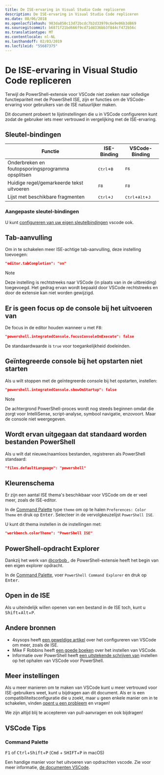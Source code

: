 ```yaml
---
title: De ISE-ervaring in Visual Studio Code repliceren
description: De ISE-ervaring in Visual Studio Code repliceren
ms.date: 08/06/2018
ms.openlocfilehash: 983da850c13d72bcdc7b2d33970c6e9e06b3d869
ms.sourcegitcommit: b6871f21bd666f9cd71dd336bb3f844cf472b56c
ms.translationtype: MT
ms.contentlocale: nl-NL
ms.lasthandoff: 02/03/2019
ms.locfileid: "55687375"
---
```

# <a name="how-to-replicate-the-ise-experience-in-visual-studio-code"></a>De ISE-ervaring in Visual Studio Code repliceren

Terwijl de PowerShell-extensie voor VSCode niet zoeken naar volledige functiepariteit met de PowerShell ISE, zijn er functies om de VSCode-ervaring voor gebruikers van de ISE natuurlijker maken.

Dit document probeert te lijstinstellingen die u in VSCode configureren kunt zodat de gebruiker iets meer vertrouwd in vergelijking met de ISE-ervaring.

## <a name="key-bindings"></a>Sleutel-bindingen

| Functie                              | ISE-Binding                  | VSCode-Binding                              |
| ----------------                      | -----------                  | --------------                              |
| Onderbreken en foutopsporingsprogramma opsplitsen          | <kbd>Ctrl</kbd>+<kbd>B</kbd> | <kbd>F6</kbd>                               |
| Huidige regel/gemarkeerde tekst uitvoeren | <kbd>F8</kbd>                | <kbd>F8</kbd>                               |
| Lijst met beschikbare fragmenten               | <kbd>Ctrl</kbd>+<kbd>J</kbd> | <kbd>Ctrl</kbd>+<kbd>Alt</kbd>+<kbd>J</kbd> |

### <a name="custom-key-bindings"></a>Aangepaste sleutel-bindingen

U kunt [configureren van uw eigen sleutelbindingen](https://code.visualstudio.com/docs/getstarted/keybindings#_custom-keybindings-for-refactorings) vscode ook.

## <a name="tab-completion"></a>Tab-aanvulling

Om in te schakelen meer ISE-achtige tab-aanvulling, deze instelling toevoegen:

```json
"editor.tabCompletion": "on"
```

> [!NOTE]
> Deze instelling is rechtstreeks naar VSCode (in plaats van in de uitbreiding) toegevoegd. Het gedrag ervan wordt bepaald door VSCode rechtstreeks en door de extensie kan niet worden gewijzigd.

## <a name="no-focus-on-console-when-executing"></a>Er is geen focus op de console bij het uitvoeren van

De focus in de editor houden wanneer u met <kbd>F8</kbd>:

```json
"powershell.integratedConsole.focusConsoleOnExecute": false
```

De standaardwaarde is `true` voor toegankelijkheid doeleinden.

## <a name="dont-start-integrated-console-on-startup"></a>Geïntegreerde console bij het opstarten niet starten

Als u wilt stoppen met de geïntegreerde console bij het opstarten, instellen:

```json
"powershell.integratedConsole.showOnStartup": false
```

> [!NOTE]
> De achtergrond PowerShell-proces wordt nog steeds beginnen omdat die zorgt voor IntelliSense, script-analyse, symbool navigatie, enzovoort. Maar de console niet weergegeven.

## <a name="assume-files-are-powershell-by-default"></a>Wordt ervan uitgegaan dat standaard worden bestanden PowerShell

Als u wilt dat nieuwe/naamloos bestanden, registreren als PowerShell standaard:

```json
"files.defaultLanguage": "powershell"
```

## <a name="color-scheme"></a>Kleurenschema

Er zijn een aantal ISE thema's beschikbaar voor VSCode om de er veel meer, zoals de ISE-editor.

In de [Command Palette] type `theme` om op te halen `Preferences: Color Theme` en druk op <kbd>Enter</kbd>.
Selecteer in de vervolgkeuzelijst `PowerShell ISE`.

U kunt dit thema instellen in de instellingen met:

```json
"workbench.colorTheme": "PowerShell ISE"
```

## <a name="powershell-command-explorer"></a>PowerShell-opdracht Explorer

Dankzij het werk van [ @corbob ](https://github.com/corbob), de PowerShell-extensie heeft het begin van een eigen explorer opdracht.

In de [Command Palette], voer `PowerShell Command Explorer` en druk op <kbd>Enter</kbd>.

## <a name="open-in-the-ise"></a>Open in de ISE

Als u uiteindelijk willen openen van een bestand in de ISE toch, kunt u <kbd>Shift</kbd>+<kbd>Alt</kbd>+<kbd>P</kbd>.

## <a name="other-resources"></a>Andere bronnen

- 4sysops heeft [een geweldige artikel](https://4sysops.com/archives/make-visual-studio-code-look-and-behave-like-powershell-ise/) over het configureren van VSCode om meer, zoals de ISE.
- Mike F Robbins heeft [een goede boeken](https://mikefrobbins.com/2017/08/24/how-to-install-visual-studio-code-and-configure-it-as-a-replacement-for-the-powershell-ise/) over het instellen van VSCode.
- Informatie over PowerShell heeft [een uitstekende schrijven van](https://www.learnpwsh.com/setup-vs-code-for-powershell/) instellen op het ophalen van VSCode voor PowerShell.

## <a name="more-settings"></a>Meer instellingen

Als u meer manieren om te maken van VSCode kunt u meer vertrouwd voor ISE-gebruikers weet, kunt u bijdragen aan dit document. Als er is een compatibiliteitsconfiguratie die u zoekt, maar u geen enkele manier om in te schakelen, vinden [opent u een probleem](https://github.com/PowerShell/vscode-powershell/issues/new/choose) en vragen!

We zijn altijd blij te accepteren van pull-aanvragen en ook bijdragen!

## <a name="vscode-tips"></a>VSCode Tips

### <a name="command-palette"></a>Command Palette

<kbd>F1</kbd> of <kbd>Ctrl</kbd>+<kbd>Shift</kbd>+<kbd>P</kbd> (<kbd>Cmd</kbd> + <kbd> SHIFT</kbd>+<kbd>P</kbd> in macOS)

Een handige manier voor het uitvoeren van opdrachten vscode.
Zie voor meer informatie, [de documenten VSCode](https://code.visualstudio.com/docs/getstarted/userinterface#_command-palette).

[Command Palette]: #command-palette

